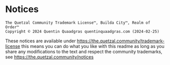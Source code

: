 # Notices

    The Quetzal Community Trademark License™, Builda City™, Realm of Order™
    Copyright © 2024 Quentin Quaadgras quentinquaadgras.com (2024-02-25)

These notices are available under https://the.quetzal.community/trademark-license
this means you can do what you like with this readme as long as you share any
modifications to the text and respect the community trademarks, 
see https://the.quetzal.community/notices
